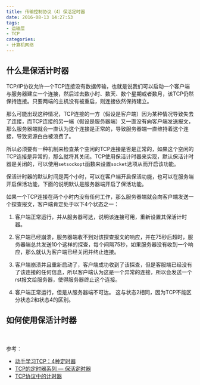 ```yaml
---
title: 传输控制协议（4）保活定时器
date: 2016-08-13 14:27:53
tags:
- 运输层
- TCP
categories:
- 计算机网络
---
```



## 什么是保活计时器

TCP/IP协议允许一个TCP连接没有数据传输，也就是说我们可以启动一个客户端与服务器建立一个连接，然后过去数小时、数天、数个星期或者数月，该TCP仍然保持连接。只要两端的主机没有被重启，则连接依然保持建立。

<!-- more -->

那么可能出现这种情况，TCP连接的一方（假设是客户端）因为某种情况导致失去了连接，而TCP连接的另一端（假设是服务器端）又一直没有向客户端发送报文，那么服务器端就会一直认为这个连接是正常的，导致服务器端一直维持着这个连接，导致资源白白被浪费了。

所以必须要有一种机制来检查某个空闲的TCP连接是否是正常的，如果这个空闲的TCP连接是异常的，那么就将其关闭。TCP使用保活计时器来实现，默认保活计时器是关闭的，可以使用`setsockopt`函数来设置`socket`选项从而开启该功能。

保活计时器的默认时间是两个小时，可以在客户端开启保活功能，也可以在服务端开启保活功能，下面的说明默认是服务器端开启了保活功能。

如果一个TCP连接在两个小时内没有任何工作，那么服务器端就会向客户端发送一个探查报文，客户端肯定处于以下4个状态之一：
1. 客户端正常运行，并从服务器可达，说明该连接可用，重新设置其保活计时器。

2. 客户端已经崩溃，服务器端收不到对该探查报文的响应，并在75秒后超时，服务器端总共发送10个这样的探查，每个间隔75秒，如果服务器没有收到一个响应，那么就认为客户端已经关闭并终止连接。

3. 客户端崩溃并且重新启动了，客户端成功收到了该探查，但是客服端已经没有了该连接的任何信息，所以客户端认为这是一个异常的连接，所以会发送一个rst报文给服务器，使得服务器终止这个连接。

4. 客户端正常运行，但是从服务器端不可达。 这与状态2相同，因为TCP不能区分状态2和状态4的区别。

## 如何使用保活计时器


<br/>
<br/>
参考：

+ [动手学习TCP：4种定时器](http://www.cnblogs.com/wilber2013/p/4854526.html)
+ [TCP的定时器系列 — 保活定时器](http://blog.csdn.net/zhangskd/article/details/44177475)
+ [TCP协议中的计时器](http://www.tuicool.com/articles/bQfmUv)
